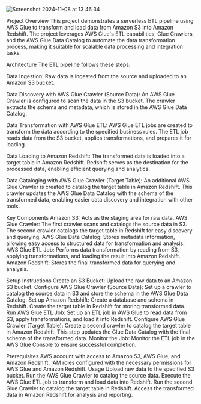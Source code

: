 

![Screenshot 2024-11-08 at 13 46 34](https://github.com/user-attachments/assets/27f8beac-4d15-43a8-8df7-efba0adca326)













Project Overview
This project demonstrates a serverless ETL pipeline using AWS Glue to transform and load data from Amazon S3 into Amazon Redshift. The project leverages AWS Glue's ETL capabilities, Glue Crawlers, and the AWS Glue Data Catalog to automate the data transformation process, making it suitable for scalable data processing and integration tasks.


Architecture
The ETL pipeline follows these steps:

Data Ingestion:
Raw data is ingested from the source and uploaded to an Amazon S3 bucket.

Data Discovery with AWS Glue Crawler (Source Data):
An AWS Glue Crawler is configured to scan the data in the S3 bucket.
The crawler extracts the schema and metadata, which is stored in the AWS Glue Data Catalog.


Data Transformation with AWS Glue ETL:
AWS Glue ETL jobs are created to transform the data according to the specified business rules.
The ETL job reads data from the S3 bucket, applies transformations, and prepares it for loading.


Data Loading to Amazon Redshift:
The transformed data is loaded into a target table in Amazon Redshift.
Redshift serves as the destination for the processed data, enabling efficient querying and analytics.

Data Cataloging with AWS Glue Crawler (Target Table):
An additional AWS Glue Crawler is created to catalog the target table in Amazon Redshift.
This crawler updates the AWS Glue Data Catalog with the schema of the transformed data, enabling easier data discovery and integration with other tools.

Key Components
Amazon S3: Acts as the staging area for raw data.
AWS Glue Crawler:
The first crawler scans and catalogs the source data in S3.
The second crawler catalogs the target table in Redshift for easy discovery and querying.
AWS Glue Data Catalog: Stores metadata information, allowing easy access to structured data for transformation and analysis.
AWS Glue ETL Job: Performs data transformation by reading from S3, applying transformations, and loading the result into Amazon Redshift.
Amazon Redshift: 
Stores the final transformed data for querying and analysis.

Setup Instructions
Create an S3 Bucket: Upload the raw data to an Amazon S3 bucket.
Configure AWS Glue Crawler (Source Data):
Set up a crawler to catalog the source data in S3 and store the schema in the AWS Glue Data Catalog.
Set up Amazon Redshift:
Create a database and schema in Redshift.
Create the target table in Redshift for storing transformed data.
Run AWS Glue ETL Job:
Set up an ETL job in AWS Glue to read data from S3, apply transformations, and load it into Redshift.
Configure AWS Glue Crawler (Target Table):
Create a second crawler to catalog the target table in Amazon Redshift.
This step updates the Glue Data Catalog with the final schema of the transformed data.
Monitor the Job:
Monitor the ETL job in the AWS Glue Console to ensure successful completion.


Prerequisites
AWS account with access to Amazon S3, AWS Glue, and Amazon Redshift.
IAM roles configured with the necessary permissions for AWS Glue and Amazon Redshift.
Usage
Upload raw data to the specified S3 bucket.
Run the AWS Glue Crawler to catalog the source data.
Execute the AWS Glue ETL job to transform and load data into Redshift.
Run the second Glue Crawler to catalog the target table in Redshift.
Access the transformed data in Amazon Redshift for analysis and reporting.
